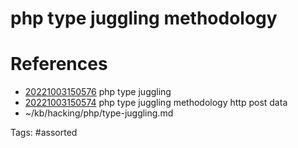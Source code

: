 # php type juggling methodology

# References
- [20221003150576](/zet/20221003150576/README.md) php type juggling
- [20221003150574](/zet/20221003150574/README.md) php type juggling methodology http post data
- ~/kb/hacking/php/type-juggling.md

Tags:
    #assorted
